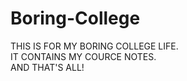 # Boring-College
THIS IS FOR MY BORING COLLEGE LIFE.  
IT CONTAINS MY COURCE NOTES.  
AND THAT'S ALL!  
